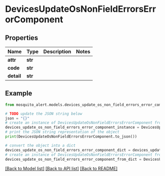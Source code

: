 # DevicesUpdateOsNonFieldErrorsErrorComponent


## Properties

Name | Type | Description | Notes
------------ | ------------- | ------------- | -------------
**attr** | **str** |  | 
**code** | **str** |  | 
**detail** | **str** |  | 

## Example

```python
from mosquito_alert.models.devices_update_os_non_field_errors_error_component import DevicesUpdateOsNonFieldErrorsErrorComponent

# TODO update the JSON string below
json = "{}"
# create an instance of DevicesUpdateOsNonFieldErrorsErrorComponent from a JSON string
devices_update_os_non_field_errors_error_component_instance = DevicesUpdateOsNonFieldErrorsErrorComponent.from_json(json)
# print the JSON string representation of the object
print(DevicesUpdateOsNonFieldErrorsErrorComponent.to_json())

# convert the object into a dict
devices_update_os_non_field_errors_error_component_dict = devices_update_os_non_field_errors_error_component_instance.to_dict()
# create an instance of DevicesUpdateOsNonFieldErrorsErrorComponent from a dict
devices_update_os_non_field_errors_error_component_from_dict = DevicesUpdateOsNonFieldErrorsErrorComponent.from_dict(devices_update_os_non_field_errors_error_component_dict)
```
[[Back to Model list]](../README.md#documentation-for-models) [[Back to API list]](../README.md#documentation-for-api-endpoints) [[Back to README]](../README.md)


